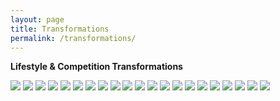 ```yaml
---
layout: page
title: Transformations
permalink: /transformations/
---
```


**Lifestyle & Competition Transformations**

<div class="gallery-box">
  <div class="gallery">
    <img src="/images/02.jpg">
    <img src="/images/03-1.jpg">
    <img src="/images/03-2.jpg">
    <img src="/images/03.jpg">
    <img src="/images/04-1.jpg">
    <img src="/images/04-2.jpg">
    <img src="/images/04-3.jpg">
    <img src="/images/04.jpg">
    <img src="/images/05-1.jpg">
    <img src="/images/05-2.jpg">
    <img src="/images/05-3.jpg">
    <img src="/images/05.jpg">
    <img src="/images/06-1.jpg">
    <img src="/images/06-2.jpg">
    <img src="/images/06-3.jpg">
    <img src="/images/06.jpg">
    <img src="/images/07-1.jpg">
    <img src="/images/07-2.jpg">
    <img src="/images/07-3.jpg">
    <img src="/images/07.jpg">
    <img src="/images/08-1.jpg">
  </div>
</div>

